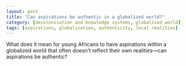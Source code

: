 ```yaml
---
layout: post
title: "Can aspirations be authentic in a globalized world?"
category: [decolonisation and knowledge systems, globalised world]
tags: [aspirations, globalization, authenticity, local realities]
---
```


What does it mean for young Africans to have aspirations within a globalized world that often doesn’t reflect their own realities—can aspirations be authentic?
